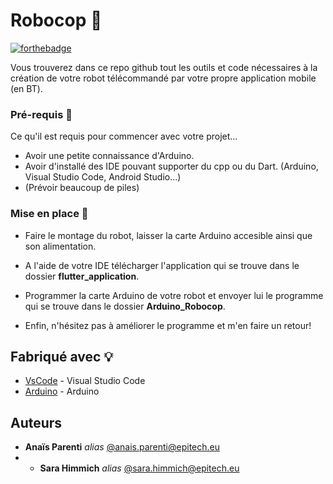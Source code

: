 # Robocop 🤖
[![forthebadge](http://forthebadge.com/images/badges/built-with-love.svg)](http://forthebadge.com) 

Vous trouverez dans ce repo github tout les outils et code nécessaires à la création de votre robot télécommandé par votre propre application mobile (en BT).


### Pré-requis 📌

Ce qu'il est requis pour commencer avec votre projet...

- Avoir une petite connaissance d'Arduino.
- Avoir d'installé des IDE pouvant supporter du cpp ou du Dart. (Arduino, Visual Studio Code, Android Studio...)
- (Prévoir beaucoup de piles)

### Mise en place 🙌

- Faire le montage du robot, laisser la carte Arduino accesible ainsi que son alimentation.
- A l'aide de votre IDE télécharger l'application qui se trouve dans le dossier **flutter_application**.
- Programmer la carte Arduino de votre robot et envoyer lui le programme qui se trouve dans le dossier **Arduino_Robocop**.

- Enfin, n'hésitez pas à améliorer le programme et m'en faire un retour!

## Fabriqué avec 💡

* [VsCode](https://code.visualstudio.com/) - Visual Studio Code
* [Arduino](https://www.arduino.cc/) - Arduino

## Auteurs
* **Anaïs Parenti** _alias_ [@anais.parenti@epitech.eu](https://github.com/ananasparenti)
* * **Sara Himmich** _alias_ [@sara.himmich@epitech.eu](https://github.com/Sara28himmich)

